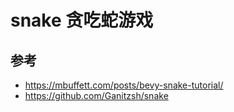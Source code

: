 # snake 贪吃蛇游戏

## 参考
- https://mbuffett.com/posts/bevy-snake-tutorial/
- https://github.com/Ganitzsh/snake